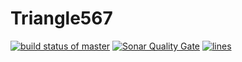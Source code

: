 # Triangle567
[![build status of master](https://travis-ci.org/csquilla567/Triangle567.svg?branch=master)](https://travis-ci.org/csquilla567/Triangle567)
[![Sonar Quality Gate](https://sonarcloud.io/api/badges/gate?key=team3-ssw567-triangle567:sonarcloud)](https://sonarcloud.io/dashboard/index/team3-ssw567-triangle567:sonarcloud)
[![lines](https://sonarcloud.io/api/badges/gate?key=team3-ssw567-triangle567:sonarcloud)](https://sonarcloud.io/dashboard/index/team3-ssw567-triangle567:sonarcloud)
